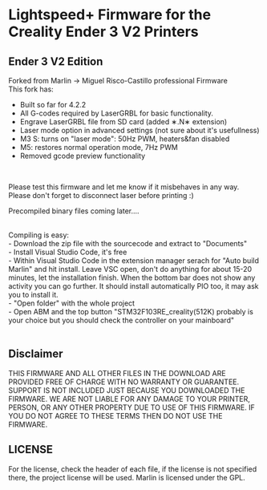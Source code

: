 # Lightspeed+ Firmware for the Creality Ender 3 V2 Printers



## Ender 3 V2 Edition

Forked from Marlin -> Miguel Risco-Castillo professional Firmware
<BR/>
This fork has:
- Built so far for 4.2.2
- All G-codes required by LaserGRBL for basic functionality. 
- Engrave LaserGRBL file from SD card (added &lowast;.N&lowast; extension)
- Laser mode option in advanced settings (not sure about it's usefullness)
- M3 S<power>: turns on "laser mode": 50Hz PWM, heaters&fan disabled
- M5: restores normal operation mode, 7Hz PWM
- Removed gcode preview functionality
<BR/>

Please test this firmware and let me know if it misbehaves in any way.
<BR/>
Please don't forget to disconnect laser before printing :)
<BR/>

Precompiled binary files coming later....

<BR/>
Compiling is easy:
<BR/>
- Download the zip file with the sourcecode and extract to "Documents"
<BR/>
- Install Visual Studio Code, it's free
<BR/>
- Within Visual Studio Code in the extension manager serach for "Auto build Marlin" and hit install. Leave VSC open, don't do anything for about 15-20 minutes, let the installation finish. When the bottom bar does not show any activity you can go further. It should install automatically PIO too, it may ask you to install it.
<BR/>
- "Open folder" with the whole project
<BR/>
- Open ABM and the top button "STM32F103RE_creality(512K) probably is your choice but you should check the controller on your mainboard"
<BR/>
<BR/>


## Disclaimer  

THIS FIRMWARE AND ALL OTHER FILES IN THE DOWNLOAD ARE PROVIDED FREE OF CHARGE WITH NO WARRANTY OR GUARANTEE. SUPPORT IS NOT INCLUDED JUST BECAUSE YOU DOWNLOADED THE FIRMWARE. WE ARE NOT LIABLE FOR ANY DAMAGE TO YOUR PRINTER, PERSON, OR ANY OTHER PROPERTY DUE TO USE OF THIS FIRMWARE. IF YOU DO NOT AGREE TO THESE TERMS THEN DO NOT USE THE FIRMWARE.

## LICENSE
For the license, check the header of each file, if the license is not specified there, the project license will be used. Marlin is licensed under the GPL.
